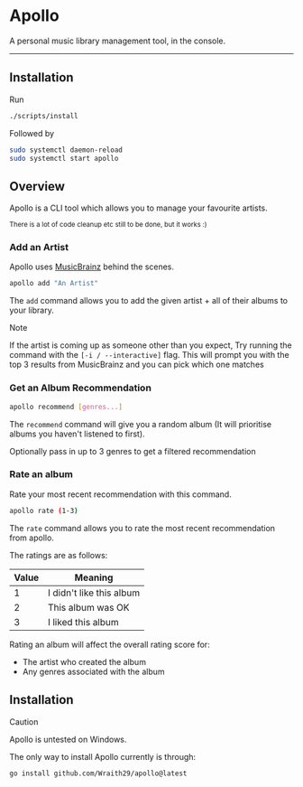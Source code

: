 # Apollo

A personal music library management tool, in the console.

---

## Installation

Run

```sh
./scripts/install
```

Followed by

```sh
sudo systemctl daemon-reload
sudo systemctl start apollo
```

## Overview

Apollo is a CLI tool which allows you to manage your favourite artists.

<sub>There is a lot of code cleanup etc still to be done, but it works :)</sub>

### Add an Artist

Apollo uses [MusicBrainz](https://musicbrainz.org/) behind the scenes.

```sh
apollo add "An Artist"
```

The `add` command allows you to add the given artist + all of their albums to your library.

> [!NOTE]
> If the artist is coming up as someone other than you expect,
> Try running the command with the `[-i / --interactive]` flag.
> This will prompt you with the top 3 results from MusicBrainz and you can pick which one matches

### Get an Album Recommendation

```sh
apollo recommend [genres...]
```

The `recommend` command will give you a random album (It will prioritise albums you haven't listened to first).

Optionally pass in up to 3 genres to get a filtered recommendation

### Rate an album

Rate your most recent recommendation with this command.

```sh
apollo rate (1-3)
```

The `rate` command allows you to rate the most recent recommendation from apollo.

The ratings are as follows:

| Value | Meaning |
| ----- | ------- |
| 1     | I didn't like this album |
| 2     | This album was OK |
| 3     | I liked this album |

Rating an album will affect the overall rating score for:

- The artist who created the album
- Any genres associated with the album

## Installation

> [!CAUTION]
> Apollo is untested on Windows.

The only way to install Apollo currently is through:

```sh
go install github.com/Wraith29/apollo@latest
```
